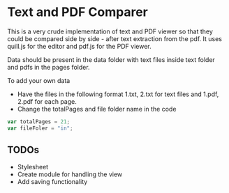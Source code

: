 # Text and PDF Comparer

This is a very crude implementation of text and PDF viewer so that they could be compared side by side - after text extraction from the pdf. It uses quill.js for the editor and pdf.js for the PDF viewer. 

Data should be present in the data folder with text files inside text folder and pdfs in the pages folder.

To add your own data

* Have the files in the following format 1.txt, 2.txt for text files and 1.pdf, 2.pdf for each page. 
* Change the totalPages and file folder name in the code

```javascript
var totalPages = 21;
var fileFoler = "in";
```

## TODOs

* Stylesheet 
* Create module for handling the view
* Add saving functionality
